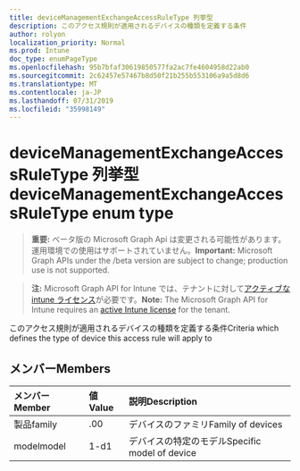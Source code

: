```yaml
---
title: deviceManagementExchangeAccessRuleType 列挙型
description: このアクセス規則が適用されるデバイスの種類を定義する条件
author: rolyon
localization_priority: Normal
ms.prod: Intune
doc_type: enumPageType
ms.openlocfilehash: 95b7bfaf30619850577fa2ac7fe4604958d22ab0
ms.sourcegitcommit: 2c62457e57467b8d50f21b255b553106a9a5d8d6
ms.translationtype: MT
ms.contentlocale: ja-JP
ms.lasthandoff: 07/31/2019
ms.locfileid: "35998149"
---
```

# <a name="devicemanagementexchangeaccessruletype-enum-type"></a><span data-ttu-id="1f858-103">deviceManagementExchangeAccessRuleType 列挙型</span><span class="sxs-lookup"><span data-stu-id="1f858-103">deviceManagementExchangeAccessRuleType enum type</span></span>

> <span data-ttu-id="1f858-104">**重要:** ベータ版の Microsoft Graph Api は変更される可能性があります。運用環境での使用はサポートされていません。</span><span class="sxs-lookup"><span data-stu-id="1f858-104">**Important:** Microsoft Graph APIs under the /beta version are subject to change; production use is not supported.</span></span>

> <span data-ttu-id="1f858-105">**注:** Microsoft Graph API for Intune では、テナントに対して[アクティブな intune ライセンス](https://go.microsoft.com/fwlink/?linkid=839381)が必要です。</span><span class="sxs-lookup"><span data-stu-id="1f858-105">**Note:** The Microsoft Graph API for Intune requires an [active Intune license](https://go.microsoft.com/fwlink/?linkid=839381) for the tenant.</span></span>

<span data-ttu-id="1f858-106">このアクセス規則が適用されるデバイスの種類を定義する条件</span><span class="sxs-lookup"><span data-stu-id="1f858-106">Criteria which defines the type of device this access rule will apply to</span></span>

## <a name="members"></a><span data-ttu-id="1f858-107">メンバー</span><span class="sxs-lookup"><span data-stu-id="1f858-107">Members</span></span>
|<span data-ttu-id="1f858-108">メンバー</span><span class="sxs-lookup"><span data-stu-id="1f858-108">Member</span></span>|<span data-ttu-id="1f858-109">値</span><span class="sxs-lookup"><span data-stu-id="1f858-109">Value</span></span>|<span data-ttu-id="1f858-110">説明</span><span class="sxs-lookup"><span data-stu-id="1f858-110">Description</span></span>|
|:---|:---|:---|
|<span data-ttu-id="1f858-111">製品</span><span class="sxs-lookup"><span data-stu-id="1f858-111">family</span></span>|<span data-ttu-id="1f858-112">.0</span><span class="sxs-lookup"><span data-stu-id="1f858-112">0</span></span>|<span data-ttu-id="1f858-113">デバイスのファミリ</span><span class="sxs-lookup"><span data-stu-id="1f858-113">Family of devices</span></span>|
|<span data-ttu-id="1f858-114">model</span><span class="sxs-lookup"><span data-stu-id="1f858-114">model</span></span>|<span data-ttu-id="1f858-115">1-d</span><span class="sxs-lookup"><span data-stu-id="1f858-115">1</span></span>|<span data-ttu-id="1f858-116">デバイスの特定のモデル</span><span class="sxs-lookup"><span data-stu-id="1f858-116">Specific model of device</span></span>|





